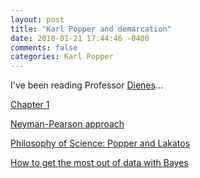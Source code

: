 ```yaml
---
layout: post
title: "Karl Popper and demarcation"
date: 2018-01-21 17:44:46 -0400
comments: false
categories: Karl Popper
---
```


I've been reading Professor [Dienes](http://www.lifesci.sussex.ac.uk/home/Zoltan_Dienes/)...

[Chapter 1](https://github.com/mchirico/mchirico.github.io/blob/master/p/9780230542310_sample.pdf)

[Neyman-Pearson approach](https://www.youtube.com/watch?v=LYcu3LoGqKc)

[Philosophy of Science: Popper and Lakatos](https://www.youtube.com/watch?v=cgvKG_3Ck7Y)

[How to get the most out of data with Bayes](https://www.youtube.com/watch?v=NHFfJEvzPIo)

<script>(function(d, s, id) {
  var js, fjs = d.getElementsByTagName(s)[0];
  if (d.getElementById(id)) return;
  js = d.createElement(s); js.id = id;
  js.src = "//connect.facebook.net/en_US/sdk.js#xfbml=1&version=v2.8&appId=671657696349259";
  fjs.parentNode.insertBefore(js, fjs);
}(document, 'script', 'facebook-jssdk'));</script>

<!--  Enter text below, if you want -->
